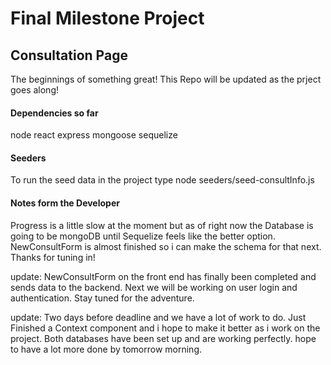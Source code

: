 # Final Milestone Project

## Consultation Page 
The beginnings of something great!
This Repo will be updated as the prject goes along!

#### Dependencies so far
node
react
express
mongoose
sequelize

#### Seeders
To run the seed data in the project type node seeders/seed-consultInfo.js

#### Notes form the Developer
Progress is a little slow at the moment but as of right now the Database is going to be mongoDB until Sequelize feels like the better option. NewConsultForm is almost finished so i can make the schema for that next. Thanks for tuning in!

update: NewConsultForm on the front end has finally been completed and sends data to the backend. Next we will be working on user login and authentication. Stay tuned for the adventure.

update: Two days before deadline and we have a lot of work to do. Just Finished a Context component and i hope to make it better as i work on the project. Both databases have been set up and are working perfectly. hope to have a lot more done by tomorrow morning. 